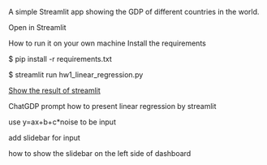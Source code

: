 A simple Streamlit app showing the GDP of different countries in the world.

Open in Streamlit

How to run it on your own machine
Install the requirements

$ pip install -r requirements.txt

$ streamlit run hw1_linear_regression.py

[Show the result of streamlit](https://hw1linear-regression-kjq6i6vsbqmum7nvseuy92.streamlit.app/)

ChatGDP prompt
how to present linear regression by streamlit

use y=ax+b+c*noise to be input

add slidebar for input

how to show the slidebar on the left side of dashboard

